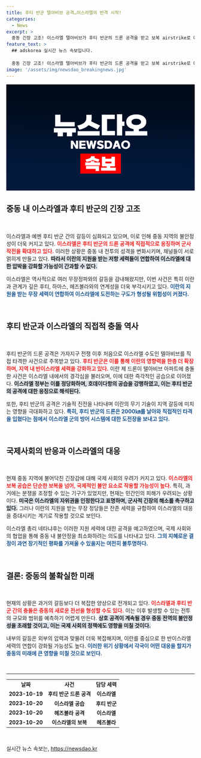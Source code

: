 ```yaml
---
title: 후티 반군 텔아비브 공격…이스라엘의 반격 시작!
categories:
  - News
excerpt: >
  중동 긴장 고조! 이스라엘 텔아비브가 후티 반군의 드론 공격을 받고 보복 airstrike로 예멘을 공습하며 전면전 우려가 커지고 있다. 이란과의 연결 고리가 드러나고, 전쟁의 불길이 걷잡을 수 없이 번지는 상황!
feature_text: >
  ## adskorea 실시간 뉴스 속보입니다.

  중동 긴장 고조! 이스라엘 텔아비브가 후티 반군의 드론 공격을 받고 보복 airstrike로 예멘을 공습하며 전면전 우려가 커지고 있다. 이란과의 연결 고리가 드러나고, 전쟁의 불길이 걷잡을 수 없이 번지는 상황!
image: '/assets/img/newsdao_breakingnews.jpg'
---
```


<p><img src="/assets/img/newsdao_breakingnews.jpg" alt="adskorea 속보" /></p>

<h2 data-ke-size="size26">중동 내 이스라엘과 후티 반군의 긴장 고조</h2>

<p data-ke-size="size16">&nbsp;</p>

<p>이스라엘과 예멘 후티 반군 간의 갈등이 심화되고 있으며, 이로 인해 중동 지역의 불안정성이 더욱 커지고 있다. <b><span style="color: #ee2323;">이스라엘은 후티 반군의 드론 공격에 직접적으로 응징하며 군사 작전을 확대하고 있다.</span></b> 이러한 상황은 중동 내 전투의 성격을 변화시키며, 채널들이 서로 얽히게 만들고 있다. <b><span style="background-color: #21538527;">따라서 이란의 지원을 받는 저항 세력들이 연합하여 이스라엘에 대한 압박을 강화할 가능성이 간과할 수 없다.</span></b> </p>

<p>이스라엘은 역사적으로 여러 무장정파와의 갈등을 감내해왔지만, 이번 사건은 특히 이란과 관계가 깊은 후티, 하마스, 헤즈볼라와의 연계성을 더욱 부각시키고 있다. <b><span style="color: #1a5490;">이란의 지원을 받는 무장 세력이 연합하여 이스라엘에 도전하는 구도가 형성될 위험성이 커졌다.</span></b> </p>

<p data-ke-size="size16">&nbsp;</p>

<h2 data-ke-size="size26">후티 반군과 이스라엘의 직접적 충돌 역사</h2>

<p data-ke-size="size16">&nbsp;</p>

<p>후티 반군의 드론 공격은 가자지구 전쟁 이후 처음으로 이스라엘 수도인 텔아비브를 직접 타격한 사건으로 주목받고 있다. <b><span style="color: #ee2323;">후티 반군은 이를 통해 이란의 영향력을 한층 더 확장하며, 지역 내 반이스라엘 세력을 강화하고 있다.</span></b> 이란 제 드론이 텔아비브 아파트에 충돌한 사건은 이스라엘 내에서의 경각심을 불러오며, 이에 대한 즉각적인 공습으로 이어졌다. <b><span style="background-color: #21538527;">이스라엘 정부는 이를 정당화하며, 호데이다항의 공습을 강행하였고, 이는 후티 반군의 공격에 대한 응징으로 해석된다.</span></b> </p>

<p>또한, 후티 반군의 공격은 기술적 진전을 나타내며 이란의 무기 기술이 지역 갈등에 미치는 영향을 극대화하고 있다. <b><span style="color: #1a5490;">특히, 후티 반군의 드론은 2000㎞를 날아와 직접적인 타격을 입혔다는 점에서 이스라엘 군의 방어 시스템에 대한 도전장을 보내고 있다.</span></b> </p>

<p data-ke-size="size16">&nbsp;</p>

<h2 data-ke-size="size26">국제사회의 반응과 이스라엘의 대응</h2>

<p data-ke-size="size16">&nbsp;</p>

<p>현재 중동 지역에 불어닥친 긴장감에 대해 국제 사회의 우려가 커지고 있다. <b><span style="color: #ee2323;">이스라엘의 보복 공습은 단순한 보복을 넘어, 국제적인 불안 요소로 작용할 가능성이 높다.</span></b> 특히, 과거에는 분쟁을 조정할 수 있는 기구가 있었지만, 현재는 민간인의 피해가 우려되는 상황이다. <b><span style="background-color: #21538527;">미국은 이스라엘의 자위권을 인정한다고 표명하며, 군사적 긴장의 해소를 촉구하고 있다.</span></b> 그러나 이란의 지원을 받는 무장 정당들은 잔존 세력을 규합하여 이스라엘의 대응을 증대시키는 계기로 작용할 것으로 보인다. </p>

<p>이스라엘 총리 네타냐후는 이러한 지원 세력에 대한 공격을 예고하였으며, 국제 사회와의 협업을 통해 중동 내 불안정을 최소화하려는 의도를 나타내고 있다. <b><span style="color: #1a5490;">그의 지혜로운 결정이 과연 장기적인 평화를 가져올 수 있을지는 여전히 불투명하다.</span></b> </p>

<p data-ke-size="size16">&nbsp;</p>

<h2 data-ke-size="size26">결론: 중동의 불확실한 미래</h2>

<p data-ke-size="size16">&nbsp;</p>

<p>현재의 상황은 과거의 갈등보다 더 복잡한 양상으로 전개되고 있다. <b><span style="color: #ee2323;">이스라엘과 후티 반군 간의 충돌은 중동의 새로운 전선을 형성할 수도 있다.</span></b> 이는 이후 발생할 수 있는 전투의 규모와 범위를 예측하기 어렵게 만든다. <b><span style="background-color: #21538527;">상호 공격이 계속될 경우 중동 전역의 불안정성을 초래할 것이고, 이는 국제 사회의 정책에도 영향을 미칠 것이다.</span></b> </p>

<p>내부의 갈등은 외부의 압력과 맞물려 더욱 복잡해지며, 이란를 중심으로 한 반이스라엘 세력의 연합이 강화될 가능성도 높다. <b><span style="color: #1a5490;">이러한 위기 상황에서 각국이 어떤 대응을 할지가 중동의 미래에 큰 영향을 미칠 것으로 보인다.</span></b> </p>

<p data-ke-size="size16">&nbsp;</p>

<hr>

<table style="width: 100%; border-collapse: collapse;">
<tbody>
<tr>
<td style="text-align: center; height: 17px;"><b>날짜</b></td>
<td style="text-align: center; height: 17px;"><b>사건</b></td>
<td style="text-align: center; height: 17px;"><b>담당 세력</b></td>
</tr>
<tr>
<td style="text-align: center; height: 17px;"><b>2023-10-19</b></td>
<td style="text-align: center; height: 17px;"><b>후티 반군 드론 공격</b></td>
<td style="text-align: center; height: 17px;"><b>이스라엘</b></td>
</tr>
<tr>
<td style="text-align: center; height: 17px;"><b>2023-10-20</b></td>
<td style="text-align: center; height: 17px;"><b>이스라엘 공습</b></td>
<td style="text-align: center; height: 17px;"><b>후티 반군</b></td>
</tr>
<tr>
<td style="text-align: center; height: 17px;"><b>2023-10-20</b></td>
<td style="text-align: center; height: 17px;"><b>헤즈볼라 공격</b></td>
<td style="text-align: center; height: 17px;"><b>이스라엘</b></td>
</tr>
<tr>
<td style="text-align: center; height: 17px;"><b>2023-10-20</b></td>
<td style="text-align: center; height: 17px;"><b>이스라엘의 보복</b></td>
<td style="text-align: center; height: 17px;"><b>헤즈볼라</b></td>
</tr>
</tbody>
</table>

<p data-ke-size="size16">&nbsp;</p>
실시간 뉴스 속보는, <a href="https://newsdao.kr" rel="dofollow">https://newsdao.kr</a>


